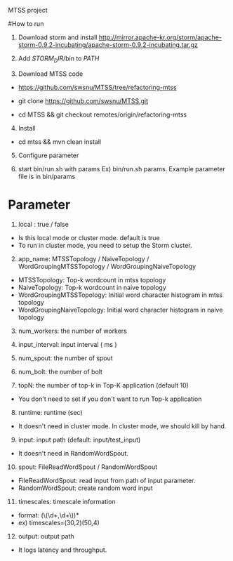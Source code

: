 
MTSS project

#How to run 

1. Download storm and install 
http://mirror.apache-kr.org/storm/apache-storm-0.9.2-incubating/apache-storm-0.9.2-incubating.tar.gz

2. Add $STORM_DIR$/bin to $PATH$ 

3. Download MTSS code 
  - https://github.com/swsnu/MTSS/tree/refactoring-mtss

  - git clone https://github.com/swsnu/MTSS.git

  - cd MTSS && git checkout remotes/origin/refactoring-mtss

4. Install 
  - cd mtss && mvn clean install 

5. Configure parameter

6. start bin/run.sh with params 
Ex) bin/run.sh params. Example parameter file is in bin/params 


# Parameter

1. local : true / false
  - Is this local mode or cluster mode. default is true
  - To run in cluster mode, you need to setup the Storm cluster. 

2. app_name: MTSSTopology / NaiveTopology / WordGroupingMTSSTopology / WordGroupingNaiveTopology 
  - MTSSTopology: Top-k wordcount in mtss topology
  - NaiveTopology: Top-k wordcount in naive topology
  - WordGroupingMTSSTopology: Initial word character histogram in mtss topology
  - WordGroupingNaiveTopology: Initial word character histogram in naive topology

3. num_workers: the number of workers

4. input_interval: input interval ( ms )

5. num_spout: the number of spout

6. num_bolt: the number of bolt 

7. topN: the number of top-k in Top-K application (default 10)
  - You don't need to set if you don't want to run Top-k application 

8. runtime: runtime (sec) 
  - It doesn't need in cluster mode. In cluster mode, we should kill by hand.

9. input: input path (default: input/test_input) 
  - It doesn't need in RandomWordSpout. 

10. spout: FileReadWordSpout / RandomWordSpout 
  - FileReadWordSpout: read input from path of input parameter.
  - RandomWordSpout: create random word input

11. timescales: timescale information 
  - format: (\\(\\d+,\\d+\\))*
  - ex) timescales=(30,2)(50,4)

12. output: output path
  - It logs latency and throughput. 
